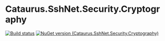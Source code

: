 # Cataurus.SshNet.Security.Cryptography

[![Build status](https://cataurusfynn.visualstudio.com/Cataurus.SshNet.Security.Cryptography/_apis/build/status/Cataurus.SshNet.Security.Cryptography-CI)](https://cataurusfynn.visualstudio.com/Cataurus.SshNet.Security.Cryptography/_build/latest?definitionId=3) [![NuGet version (Cataurus.SshNet.Security.Cryptography)](https://img.shields.io/nuget/v/Cataurus.SshNet.Security.Cryptography.svg?style=flat-square)](https://www.nuget.org/packages/Cataurus.SshNet.Security.Cryptography/)
